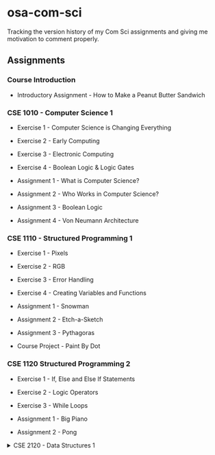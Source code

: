# osa-com-sci
Tracking the version history of my Com Sci assignments and giving me motivation to comment properly.

## Assignments

### Course Introduction
- Introductory Assignment - How to Make a Peanut Butter Sandwich

### CSE 1010 - Computer Science 1
- Exercise 1 - Computer Science is Changing Everything
- Exercise 2 - Early Computing
- Exercise 3 - Electronic Computing
- Exercise 4 - Boolean Logic  & Logic Gates

- Assignment 1 - What is Computer Science?
- Assignment 2 - Who Works in Computer Science?
- Assignment 3 - Boolean Logic
- Assignment 4 - Von Neumann Architecture

### CSE 1110 - Structured Programming 1
- Exercise 1 - Pixels
- Exercise 2 - RGB
- Exercise 3 - Error Handling
- Exercise 4 - Creating Variables and Functions

- Assignment 1 - Snowman
- Assignment 2 - Etch-a-Sketch
- Assignment 3 - Pythagoras
- Course Project - Paint By Dot

### CSE 1120 Structured Programming 2
- Exercise 1 - If, Else and Else If Statements
- Exercise 2 - Logic Operators
- Exercise 3 - While Loops
  
- Assignment 1 - Big Piano
- Assignment 2 - Pong

<details>
  <summary>CSE 2120 - Data Structures 1</summary>

  ```
  Exercises | Weighting (Total 30%)
  --------- | ---------------------
  Exercise 1 - Data Structures | 5%
  Exercise 2 - Hangman | 5%
  Exercise 3 - Pseudocode | 10%
  Exercise 4 - More Data Structures | 10%
  ```

  ```
  Assignments | Weighting (Total 45%)
  ----------- | ---------------------
  Assignment 1 - Data Structures | 10%
  Assignment 2 - Cryptography (omitted) | 15%
  Assignment 3 - Battleship | 20%
  ```

  ```
  Course Project - Zero Hour - 25%
  ```
</details>